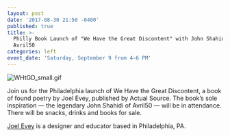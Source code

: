 ```yaml
---
layout: post
date: '2017-08-30 21:50 -0400'
published: true
title: >-
  Philly Book Launch of "We Have the Great Discontent" with John Shahidi of
  Avril50
categories: left
event_date: 'Saturday, September 9 from 4–6 PM'
---
```

![WHtGD_small.gif]({{site.baseurl}}/assets/img/WHtGD_small.gif)

Join us for the Philadelphia launch of We Have the Great Discontent, a book of found poetry by Joel Evey, published by Actual Source. The book’s sole inspiration — the legendary John Shahidi of Avril50 — will be in attendance. There will be snacks, drinks and books for sale.

[Joel Evey](http://www.joelevey.com/) is a designer and educator based in Philadelphia, PA. 
